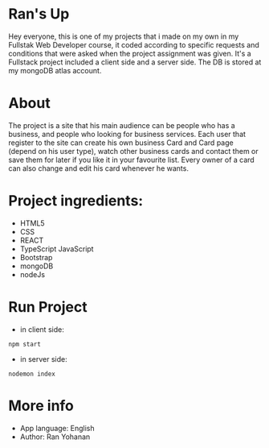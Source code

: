 # Ran's Up

Hey everyone, this is one of my projects that i made on my own in my Fullstak Web Developer course,
 it coded according to specific requests and conditions that were asked when the project assignment was given.
It's a Fullstack project included a client side and a server side.
The DB is stored at my mongoDB atlas account.

# About

The project is a site that his main audience can be people who has a business, and people who looking for business services.
Each user that register to the site can create his own business Card and Card page (depend on his user type), watch other business cards and contact them or save them for later if you like it in your favourite list. 
Every owner of a card can also change and edit his card whenever he wants.

# Project ingredients:
- HTML5
- CSS
- REACT
- TypeScript
  JavaScript
- Bootstrap
- mongoDB
- nodeJs

# Run Project
- in client side:
```
npm start
```
- in server side:
```
nodemon index
```

# More info
- App language: English
- Author: Ran Yohanan
